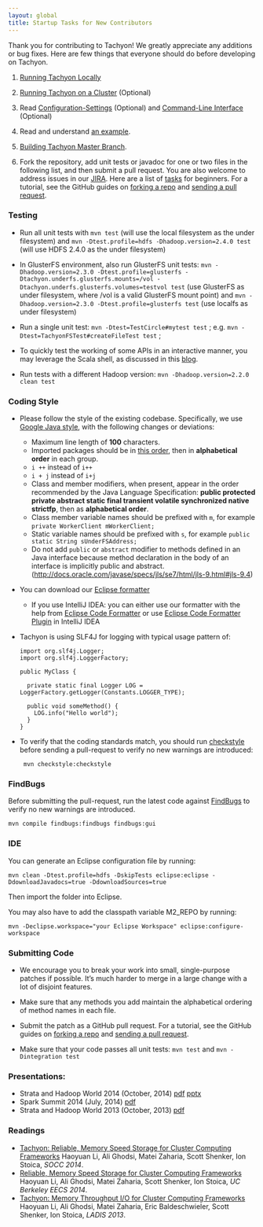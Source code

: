 ```yaml
---
layout: global
title: Startup Tasks for New Contributors
---
```


Thank you for contributing to Tachyon! We greatly appreciate any additions or bug fixes. Here are
few things that everyone should do before developing on Tachyon.

1.  [Running Tachyon Locally](Running-Tachyon-Locally.html)

2.  [Running Tachyon on a Cluster](Running-Tachyon-on-a-Cluster.html)
    (Optional)

3.  Read
    [Configuration-Settings](Configuration-Settings.html)
    (Optional) and
    [Command-Line Interface](Command-Line-Interface.html)
    (Optional)

4.  Read and understand [an example](https://github.com/amplab/tachyon/blob/master/core/src/main/java/tachyon/examples/BasicOperations.java).

5.  [Building Tachyon Master Branch](Building-Tachyon-Master-Branch.html).

6.  Fork the repository, add unit tests or javadoc for one or two files in the
following list, and then submit a pull request. You are also welcome to address
issues in our [JIRA](https://tachyon.atlassian.net/browse/TACHYON).
Here are a list of
[tasks](https://tachyon.atlassian.net/issues/?jql=project%20%3D%20TACHYON%20AND%20labels%20%3D%20Beginner)
for beginners. For a tutorial, see the GitHub guides on
[forking a repo](https://help.github.com/articles/fork-a-repo) and
[sending a pull request](https://help.github.com/articles/using-pull-requests).

### Testing

-   Run all unit tests with ``mvn test`` (will use the local filesystem as the
under filesystem) and ``mvn -Dtest.profile=hdfs -Dhadoop.version=2.4.0 test``
(will use HDFS 2.4.0 as the under filesystem)

-   In GlusterFS environment, also run GlusterFS unit tests: ``mvn
-Dhadoop.version=2.3.0 -Dtest.profile=glusterfs
-Dtachyon.underfs.glusterfs.mounts=/vol
-Dtachyon.underfs.glusterfs.volumes=testvol test`` (use GlusterFS as under
filesystem, where /vol is a valid GlusterFS mount point) and ``mvn
-Dhadoop.version=2.3.0 -Dtest.profile=glusterfs test`` (use localfs as under
filesystem)

-   Run a single unit test: ``mvn -Dtest=TestCircle#mytest test`` ; e.g.
``mvn -Dtest=TachyonFSTest#createFileTest test`` ;

-   To quickly test the working of some APIs in an interactive manner, you may
leverage the Scala shell, as discussed in this
[blog](http://scala4fun.tumblr.com/post/84791653967/interactivejavacoding).

-   Run tests with a different Hadoop version: ``mvn -Dhadoop.version=2.2.0 clean test``

### Coding Style

-   Please follow the style of the existing codebase. Specifically, we use
    [Google Java style](http://google-styleguide.googlecode.com/svn/trunk/javaguide.html),
    with the following changes or deviations:
    -  Maximum line length of **100** characters.
    -  Imported packages should be in [this order](resources/order.importorder), then in
    **alphabetical order** in each group.
    -  `i ++` instead of `i++`
    -  `i + j` instead of `i+j`
    -  Class and member modifiers, when present, appear in the order recommended by the Java
    Language Specification: **public protected private abstract static final transient volatile
    synchronized native strictfp**, then as **alphabetical order**.
    -  Class member variable names should be prefixed with `m`, for example `private WorkerClient mWorkerClient;`
    -  Static variable names should be prefixed with `s`, for example `public static String sUnderFSAddress;`
    -  Do not add `public` or `abstract` modifier to methods defined in an Java interface because
       method declaration in the body of an interface is implicitly public and abstract.
       (http://docs.oracle.com/javase/specs/jls/se7/html/jls-9.html#jls-9.4)
-   You can download our [Eclipse formatter](resources/tachyon-code-formatter-eclipse.xml)
    -  If you use IntelliJ IDEA: you can either use our formatter with the help from
       [Eclipse Code Formatter](https://github.com/krasa/EclipseCodeFormatter#instructions)
       or use [Eclipse Code Formatter Plugin](http://plugins.jetbrains.com/plugin/6546) in IntelliJ
       IDEA
-   Tachyon is using SLF4J for logging with typical usage pattern of:

        import org.slf4j.Logger;
        import org.slf4j.LoggerFactory;

        public MyClass {

          private static final Logger LOG = LoggerFactory.getLogger(Constants.LOGGER_TYPE);

          public void someMethod() {
            LOG.info("Hello world");
          }
        }
-  To verify that the coding standards match, you should run [checkstyle](http://checkstyle.sourceforge.net)
   before sending a pull-request to verify no new warnings are introduced:

        mvn checkstyle:checkstyle

### FindBugs

Before submitting the pull-request, run the latest code against
[FindBugs](http://findbugs.sourceforge.net/) to verify no new warnings are introduced.

    mvn compile findbugs:findbugs findbugs:gui

### IDE

You can generate an Eclipse configuration file by running:

    mvn clean -Dtest.profile=hdfs -DskipTests eclipse:eclipse -DdownloadJavadocs=true -DdownloadSources=true

Then import the folder into Eclipse.

You may also have to add the classpath variable M2_REPO by running:

    mvn -Declipse.workspace="your Eclipse Workspace" eclipse:configure-workspace

### Submitting Code

-   We encourage you to break your work into small, single-purpose patches if possible. It’s much
    harder to merge in a large change with a lot of disjoint features.

-   Make sure that any methods you add maintain the alphabetical ordering of method names in each file.

-   Submit the patch as a GitHub pull request. For a tutorial, see the GitHub guides on
    [forking a repo](https://help.github.com/articles/fork-a-repo) and
    [sending a pull request](https://help.github.com/articles/using-pull-requests).

-   Make sure that your code passes all unit tests: ``mvn test`` and ``mvn -Dintegration test``

### Presentations:

-   Strata and Hadoop World 2014 (October, 2014) [pdf](http://www.cs.berkeley.edu/~haoyuan/talks/Tachyon_2014-10-16-Strata.pdf) [pptx](http://www.cs.berkeley.edu/~haoyuan/talks/Tachyon_2014-10-16-Strata.pptx)
-   Spark Summit 2014 (July, 2014) [pdf](http://goo.gl/DKrE4M)
-   Strata and Hadoop World 2013 (October, 2013) [pdf](http://goo.gl/AHgz0E)

### Readings

-   [Tachyon: Reliable, Memory Speed Storage for Cluster Computing Frameworks](http://www.cs.berkeley.edu/~haoyuan/papers/2014_socc_tachyon.pdf)
Haoyuan Li, Ali Ghodsi, Matei Zaharia, Scott Shenker, Ion Stoica, *SOCC 2014*.
-   [Reliable, Memory Speed Storage for Cluster Computing Frameworks](http://www.cs.berkeley.edu/~haoyuan/papers/2014_EECS_tachyon.pdf)
Haoyuan Li, Ali Ghodsi, Matei Zaharia, Scott Shenker, Ion Stoica, *UC Berkeley EECS 2014*.
-   [Tachyon: Memory Throughput I/O for Cluster Computing Frameworks](http://www.cs.berkeley.edu/~haoyuan/papers/2013_ladis_tachyon.pdf)
Haoyuan Li, Ali Ghodsi, Matei Zaharia, Eric Baldeschwieler, Scott Shenker, Ion Stoica, *LADIS 2013*.
